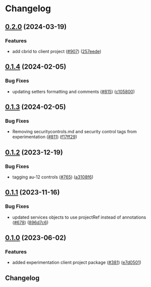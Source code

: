 # Changelog

## [0.2.0](https://github.com/GoogleCloudPlatform/pubsec-declarative-toolkit/compare/solutions/experimentation/client-project/0.1.4...solutions/experimentation/client-project/0.2.0) (2024-03-19)


### Features

* add cbrid to client project ([#907](https://github.com/GoogleCloudPlatform/pubsec-declarative-toolkit/issues/907)) ([257eede](https://github.com/GoogleCloudPlatform/pubsec-declarative-toolkit/commit/257eede22ccf7b1b616ce8e1f8321798894b8311))

## [0.1.4](https://github.com/GoogleCloudPlatform/pubsec-declarative-toolkit/compare/solutions/experimentation/client-project/0.1.3...solutions/experimentation/client-project/0.1.4) (2024-02-05)


### Bug Fixes

* updating setters formatting and comments ([#815](https://github.com/GoogleCloudPlatform/pubsec-declarative-toolkit/issues/815)) ([c105800](https://github.com/GoogleCloudPlatform/pubsec-declarative-toolkit/commit/c1058007aaa72b8ffbce000ef5575cc494db0e33))

## [0.1.3](https://github.com/GoogleCloudPlatform/pubsec-declarative-toolkit/compare/solutions/experimentation/client-project/0.1.2...solutions/experimentation/client-project/0.1.3) (2024-02-05)


### Bug Fixes

* Removing securitycontrols.md and security control tags from experimentation ([#811](https://github.com/GoogleCloudPlatform/pubsec-declarative-toolkit/issues/811)) ([f17ff29](https://github.com/GoogleCloudPlatform/pubsec-declarative-toolkit/commit/f17ff29a8ff5d3b0f5c955d5d1f8843ba0723829))

## [0.1.2](https://github.com/GoogleCloudPlatform/pubsec-declarative-toolkit/compare/solutions/experimentation/client-project/0.1.1...solutions/experimentation/client-project/0.1.2) (2023-12-19)


### Bug Fixes

* tagging au-12 controls ([#765](https://github.com/GoogleCloudPlatform/pubsec-declarative-toolkit/issues/765)) ([a3108f6](https://github.com/GoogleCloudPlatform/pubsec-declarative-toolkit/commit/a3108f696f3b51db5a95e69e76a0a3db49dc7bc6))

## [0.1.1](https://github.com/GoogleCloudPlatform/pubsec-declarative-toolkit/compare/solutions/experimentation/client-project/0.1.0...solutions/experimentation/client-project/0.1.1) (2023-11-16)


### Bug Fixes

* updated services objects to use projectRef instead of annotations ([#678](https://github.com/GoogleCloudPlatform/pubsec-declarative-toolkit/issues/678)) ([896d7c6](https://github.com/GoogleCloudPlatform/pubsec-declarative-toolkit/commit/896d7c6efeeb217faea15db6f39de825ceb17a6e))

## [0.1.0](https://github.com/GoogleCloudPlatform/pubsec-declarative-toolkit/compare/solutions/experimentation/client-project-v0.0.1...solutions/experimentation/client-project/0.1.0) (2023-06-02)


### Features

* added experimentation client project package ([#381](https://github.com/GoogleCloudPlatform/pubsec-declarative-toolkit/issues/381)) ([e7d0501](https://github.com/GoogleCloudPlatform/pubsec-declarative-toolkit/commit/e7d050190d18368e3b455ed24135300f1d20743a))

## Changelog
